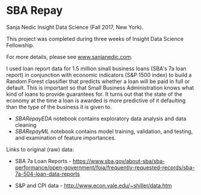 # SBA Repay
Sanja Nedic
Insight Data Science (Fall 2017, New York). 

This project was completed during three weeks of Insight Data Science Fellowship.

For more details, please see www.sanjanedic.com. 

I used loan report data for 1.5 million small business loans (SBA's 7a loan report) in conjunction with economic indicators (S&P 1500 index) to build a Random Forest classifier that predicts whether a loan will be paid in full or default. This is important so that Small Business Administration knows what kind of loans to provide guarantees for. It turns out that the state of the economy at the time a loan is awarded is more predictive of it defaulting than the type of the business it is given to. 


* *SBARepayEDA* notebook contains exploratory data analysis and data cleaning  
* *SBARepayML* notebook contains model training, validation, and testing, and examination of feature importances. 

Links to original (raw) data:

* SBA 7a Loan Reports - 
https://www.sba.gov/about-sba/sba-performance/open-government/foia/frequently-requested-records/sba-7a-504-loan-data-reports

* S&P and CPI data - 
http://www.econ.yale.edu/~shiller/data.htm

